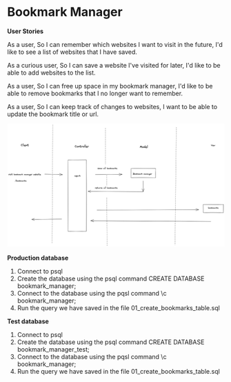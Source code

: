 # Bookmark Manager

**User Stories**

As a user,
So I can remember which websites I want to visit in the future,
I'd like to see a list of websites that I have saved.

As a curious user,
So I can save a website I've visited for later,
I'd like to be able to add websites to the list.

As a user,
So I can free up space in my bookmark manager,
I'd like to be able to remove bookmarks that I no longer want to remember.

As a user,
So I can keep track of changes to websites,
I want to be able to update the bookmark title or url.

![Landing page](./docs/domain_model_bookmark.png?raw=true "Domain Model")

**Production database**

1. Connect to psql
2. Create the database using the psql command CREATE DATABASE bookmark_manager;
3. Connect to the database using the pqsl command \c bookmark_manager;
4. Run the query we have saved in the file 01_create_bookmarks_table.sql

**Test database**

1. Connect to psql
2. Create the database using the psql command CREATE DATABASE bookmark_manager_test;
3. Connect to the database using the pqsl command \c bookmark_manager;
4. Run the query we have saved in the file 01_create_bookmarks_table.sql